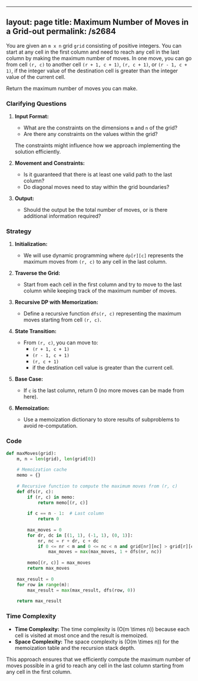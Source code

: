 
---
layout: page
title:  Maximum Number of Moves in a Grid-out
permalink: /s2684
---

You are given an `m x n` grid `grid` consisting of positive integers. You can start at any cell in the first column and need to reach any cell in the last column by making the maximum number of moves. In one move, you can go from cell `(r, c)` to another cell `(r + 1, c + 1)`, `(r, c + 1)`, or `(r - 1, c + 1)`, if the integer value of the destination cell is greater than the integer value of the current cell.

Return the maximum number of moves you can make.

### Clarifying Questions

1. **Input Format:**
   - What are the constraints on the dimensions `m` and `n` of the grid?
   - Are there any constraints on the values within the grid?

   The constraints might influence how we approach implementing the solution efficiently.

2. **Movement and Constraints:**
   - Is it guaranteed that there is at least one valid path to the last column?
   - Do diagonal moves need to stay within the grid boundaries?

3. **Output:**
   - Should the output be the total number of moves, or is there additional information required?

### Strategy

1. **Initialization:**
   - We will use dynamic programming where `dp[r][c]` represents the maximum moves from `(r, c)` to any cell in the last column.

2. **Traverse the Grid:**
   - Start from each cell in the first column and try to move to the last column while keeping track of the maximum number of moves.

3. **Recursive DP with Memorization:**
   - Define a recursive function `dfs(r, c)` representing the maximum moves starting from cell `(r, c)`. 

4. **State Transition:**
   - From `(r, c)`, you can move to:
     - `(r + 1, c + 1)`
     - `(r - 1, c + 1)`
     - `(r, c + 1)`
     - if the destination cell value is greater than the current cell.

5. **Base Case:**
   - If `c` is the last column, return 0 (no more moves can be made from here).

6. **Memoization:**
   - Use a memoization dictionary to store results of subproblems to avoid re-computation.

### Code

```python
def maxMoves(grid):
    m, n = len(grid), len(grid[0])
    
    # Memoization cache
    memo = {}
    
    # Recursive function to compute the maximum moves from (r, c)
    def dfs(r, c):
        if (r, c) in memo:
            return memo[(r, c)]
        
        if c == n - 1:  # Last column
            return 0
        
        max_moves = 0
        for dr, dc in [(1, 1), (-1, 1), (0, 1)]:
            nr, nc = r + dr, c + dc
            if 0 <= nr < m and 0 <= nc < n and grid[nr][nc] > grid[r][c]:
                max_moves = max(max_moves, 1 + dfs(nr, nc))
        
        memo[(r, c)] = max_moves
        return max_moves
    
    max_result = 0
    for row in range(m):
        max_result = max(max_result, dfs(row, 0))
    
    return max_result
```

### Time Complexity

- **Time Complexity:** The time complexity is \(O(m \times n)\) because each cell is visited at most once and the result is memoized.
- **Space Complexity:** The space complexity is \(O(m \times n)\) for the memoization table and the recursion stack depth.

This approach ensures that we efficiently compute the maximum number of moves possible in a grid to reach any cell in the last column starting from any cell in the first column.